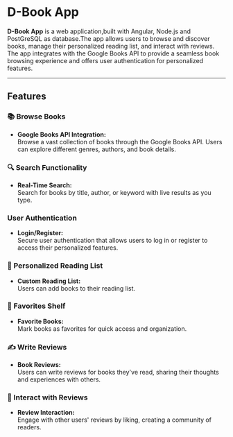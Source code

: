 # D-Book App

**D-Book App** is a web application,built with Angular, Node.js and PostGreSQL as database.The app allows users to browse and discover books, manage their personalized reading list, and interact with reviews. The app integrates with the Google Books API to provide a seamless book browsing experience and offers user authentication for personalized features.

---

## Features

### 📚 Browse Books  
- **Google Books API Integration:**  
  Browse a vast collection of books through the Google Books API. Users can explore different genres, authors, and book details.

### 🔍 Search Functionality  
- **Real-Time Search:**  
  Search for books by title, author, or keyword with live results as you type.

###  User Authentication  
- **Login/Register:**  
  Secure user authentication that allows users to log in or register to access their personalized features.
  
### 📖 Personalized Reading List  
- **Custom Reading List:**  
  Users can add books to their reading list.
  
### 💖 Favorites Shelf  
- **Favorite Books:**  
  Mark books as favorites for quick access and organization.
  
### ✍️ Write Reviews  
- **Book Reviews:**  
  Users can write reviews for books they've read, sharing their thoughts and experiences with others.

### 💬 Interact with Reviews  
- **Review Interaction:**  
  Engage with other users' reviews by liking, creating a community of readers.
